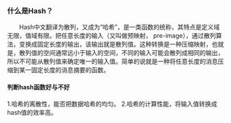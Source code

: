 ### 什么是Hash？
　　Hash中文翻译为散列，又成为“哈希”，是一类函数的统称，其特点是定义域无限，值域有限。把任意长度的输入（又叫做预映射， pre-image），通过散列算法，变换成固定长度的输出，该输出就是散列值。这种转换是一种压缩映射，也就是，散列值的空间通常远小于输入的空间，不同的输入可能会散列成相同的输出，所以不可能从散列值来确定唯一的输入值。简单的说就是一种将任意长度的消息压缩到某一固定长度的消息摘要的函数。
　　
#### 判断hash函数好与不好
1.哈希的离散性，能否把数据哈希的均匀。
2.哈希的计算性能，将输入值转换成hash值的效率高。